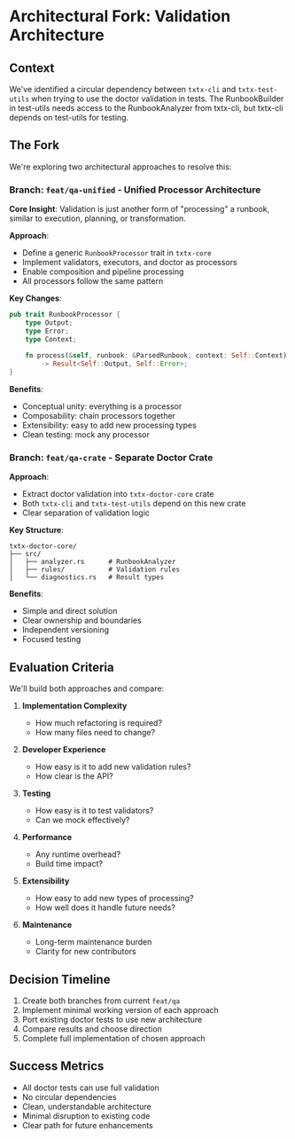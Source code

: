 # Architectural Fork: Validation Architecture

## Context

We've identified a circular dependency between `txtx-cli` and `txtx-test-utils` when trying to use the doctor validation in tests. The RunbookBuilder in test-utils needs access to the RunbookAnalyzer from txtx-cli, but txtx-cli depends on test-utils for testing.

## The Fork

We're exploring two architectural approaches to resolve this:

### Branch: `feat/qa-unified` - Unified Processor Architecture

**Core Insight**: Validation is just another form of "processing" a runbook, similar to execution, planning, or transformation.

**Approach**:
- Define a generic `RunbookProcessor` trait in `txtx-core`
- Implement validators, executors, and doctor as processors
- Enable composition and pipeline processing
- All processors follow the same pattern

**Key Changes**:
```rust
pub trait RunbookProcessor {
    type Output;
    type Error;
    type Context;
    
    fn process(&self, runbook: &ParsedRunbook, context: Self::Context) 
        -> Result<Self::Output, Self::Error>;
}
```

**Benefits**:
- Conceptual unity: everything is a processor
- Composability: chain processors together
- Extensibility: easy to add new processing types
- Clean testing: mock any processor

### Branch: `feat/qa-crate` - Separate Doctor Crate

**Approach**:
- Extract doctor validation into `txtx-doctor-core` crate
- Both `txtx-cli` and `txtx-test-utils` depend on this new crate
- Clear separation of validation logic

**Key Structure**:
```
txtx-doctor-core/
├── src/
│   ├── analyzer.rs      # RunbookAnalyzer
│   ├── rules/           # Validation rules
│   └── diagnostics.rs   # Result types
```

**Benefits**:
- Simple and direct solution
- Clear ownership and boundaries
- Independent versioning
- Focused testing

## Evaluation Criteria

We'll build both approaches and compare:

1. **Implementation Complexity**
   - How much refactoring is required?
   - How many files need to change?

2. **Developer Experience**
   - How easy is it to add new validation rules?
   - How clear is the API?

3. **Testing**
   - How easy is it to test validators?
   - Can we mock effectively?

4. **Performance**
   - Any runtime overhead?
   - Build time impact?

5. **Extensibility**
   - How easy to add new types of processing?
   - How well does it handle future needs?

6. **Maintenance**
   - Long-term maintenance burden
   - Clarity for new contributors

## Decision Timeline

1. Create both branches from current `feat/qa`
2. Implement minimal working version of each approach
3. Port existing doctor tests to use new architecture
4. Compare results and choose direction
5. Complete full implementation of chosen approach

## Success Metrics

- All doctor tests can use full validation
- No circular dependencies
- Clean, understandable architecture
- Minimal disruption to existing code
- Clear path for future enhancements